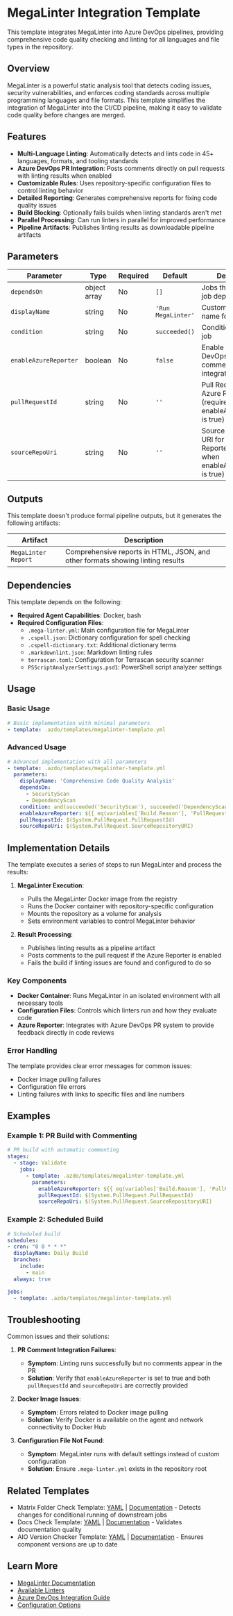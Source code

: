 # MegaLinter Integration Template

This template integrates MegaLinter into Azure DevOps pipelines, providing
comprehensive code quality checking and linting for all languages and file types in the
repository.

## Overview

MegaLinter is a powerful static analysis tool that detects coding issues, security
vulnerabilities, and enforces coding standards across multiple programming languages
and file formats. This template simplifies the integration of MegaLinter into the CI/CD
pipeline, making it easy to validate code quality before changes are merged.

## Features

- **Multi-Language Linting**: Automatically detects and lints code in 45+ languages, formats, and tooling standards
- **Azure DevOps PR Integration**: Posts comments directly on pull requests with linting results when enabled
- **Customizable Rules**: Uses repository-specific configuration files to control linting behavior
- **Detailed Reporting**: Generates comprehensive reports for fixing code quality issues
- **Build Blocking**: Optionally fails builds when linting standards aren't met
- **Parallel Processing**: Can run linters in parallel for improved performance
- **Pipeline Artifacts**: Publishes linting results as downloadable pipeline artifacts

## Parameters

| Parameter             | Type         | Required | Default            | Description                                                                          |
|-----------------------|--------------|----------|--------------------|--------------------------------------------------------------------------------------|
| `dependsOn`           | object array | No       | `[]`               | Jobs this MegaLinter job depends on                                                  |
| `displayName`         | string       | No       | `'Run MegaLinter'` | Custom display name for the job                                                      |
| `condition`           | string       | No       | `succeeded()`      | Condition to run this job                                                            |
| `enableAzureReporter` | boolean      | No       | `false`            | Enable Azure DevOps PR commenting integration                                        |
| `pullRequestId`       | string       | No       | `''`               | Pull Request ID for Azure Reporter (required when enableAzureReporter is true)       |
| `sourceRepoUri`       | string       | No       | `''`               | Source Repository URI for Azure Reporter (required when enableAzureReporter is true) |

## Outputs

This template doesn't produce formal pipeline outputs, but it generates the following artifacts:

| Artifact            | Description                                                                    |
|---------------------|--------------------------------------------------------------------------------|
| `MegaLinter Report` | Comprehensive reports in HTML, JSON, and other formats showing linting results |

## Dependencies

This template depends on the following:

- **Required Agent Capabilities**: Docker, bash
- **Required Configuration Files**:
  - `.mega-linter.yml`: Main configuration file for MegaLinter
  - `.cspell.json`: Dictionary configuration for spell checking
  - `.cspell-dictionary.txt`: Additional dictionary terms
  - `.markdownlint.json`: Markdown linting rules
  - `terrascan.toml`: Configuration for Terrascan security scanner
  - `PSScriptAnalyzerSettings.psd1`: PowerShell script analyzer settings

## Usage

### Basic Usage

```yaml
# Basic implementation with minimal parameters
- template: .azdo/templates/megalinter-template.yml
```

### Advanced Usage

```yaml
# Advanced implementation with all parameters
- template: .azdo/templates/megalinter-template.yml
  parameters:
    displayName: 'Comprehensive Code Quality Analysis'
    dependsOn:
      - SecurityScan
      - DependencyScan
    condition: and(succeeded('SecurityScan'), succeeded('DependencyScan'))
    enableAzureReporter: ${{ eq(variables['Build.Reason'], 'PullRequest') }}
    pullRequestId: $(System.PullRequest.PullRequestId)
    sourceRepoUri: $(System.PullRequest.SourceRepositoryURI)
```

## Implementation Details

The template executes a series of steps to run MegaLinter and process the results:

1. **MegaLinter Execution**:
   - Pulls the MegaLinter Docker image from the registry
   - Runs the Docker container with repository-specific configuration
   - Mounts the repository as a volume for analysis
   - Sets environment variables to control MegaLinter behavior

2. **Result Processing**:
   - Publishes linting results as a pipeline artifact
   - Posts comments to the pull request if the Azure Reporter is enabled
   - Fails the build if linting issues are found and configured to do so

### Key Components

- **Docker Container**: Runs MegaLinter in an isolated environment with all necessary tools
- **Configuration Files**: Controls which linters run and how they evaluate code
- **Azure Reporter**: Integrates with Azure DevOps PR system to provide feedback directly in code reviews

### Error Handling

The template provides clear error messages for common issues:

- Docker image pulling failures
- Configuration file errors
- Linting failures with links to specific files and line numbers

## Examples

### Example 1: PR Build with Commenting

```yaml
# PR build with automatic commenting
stages:
  - stage: Validate
    jobs:
      - template: .azdo/templates/megalinter-template.yml
        parameters:
          enableAzureReporter: ${{ eq(variables['Build.Reason'], 'PullRequest') }}
          pullRequestId: $(System.PullRequest.PullRequestId)
          sourceRepoUri: $(System.PullRequest.SourceRepositoryURI)
```

### Example 2: Scheduled Build

```yaml
# Scheduled build
schedules:
- cron: "0 0 * * *"
  displayName: Daily Build
  branches:
    include:
      - main
  always: true

jobs:
  - template: .azdo/templates/megalinter-template.yml
```

## Troubleshooting

Common issues and their solutions:

1. **PR Comment Integration Failures**:
   - **Symptom**: Linting runs successfully but no comments appear in the PR
   - **Solution**: Verify that `enableAzureReporter` is set to true and both `pullRequestId` and `sourceRepoUri` are correctly provided

2. **Docker Image Issues**:
   - **Symptom**: Errors related to Docker image pulling
   - **Solution**: Verify Docker is available on the agent and network connectivity to Docker Hub

3. **Configuration File Not Found**:
   - **Symptom**: MegaLinter runs with default settings instead of custom configuration
   - **Solution**: Ensure `.mega-linter.yml` exists in the repository root

## Related Templates

- Matrix Folder Check Template: [YAML](./matrix-folder-check-template.yml) | [Documentation](./matrix-folder-check-template.md) - Detects changes for conditional running of downstream jobs
- Docs Check Template: [YAML](./docs-check-terraform-template.yml) | [Documentation](./docs-check-terraform-template.md) - Validates documentation quality
- AIO Version Checker Template: [YAML](./aio-version-checker-template.yml) | [Documentation](./aio-version-checker-template.md) - Ensures component versions are up to date

## Learn More

- [MegaLinter Documentation](https://megalinter.github.io/)
- [Available Linters](https://megalinter.github.io/latest/supported-linters/)
- [Azure DevOps Integration Guide](https://megalinter.github.io/latest/azure-pipelines/)
- [Configuration Options](https://megalinter.github.io/latest/configuration/)
